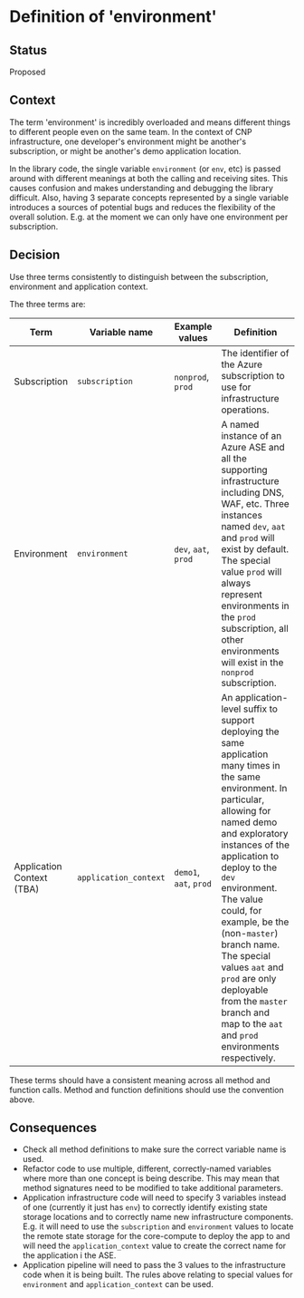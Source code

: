 # Definition of 'environment'

## Status

Proposed

## Context

The term 'environment' is incredibly overloaded and means different things to different people
even on the same team. In the context of CNP infrastructure, one developer's environment might be
another's subscription, or might be another's demo application location.

In the library code, the single variable `environment` (or `env`, etc) is passed around with different meanings at both the calling and receiving sites. This causes confusion and makes understanding and debugging the library difficult. Also, having 3 separate concepts represented by a single variable introduces a sources of potential bugs and reduces the flexibility of the overall solution. E.g. at the moment we can only have one environment per subscription.

## Decision

Use three terms consistently to distinguish between the subscription, environment and application context.

The three terms are:

| Term | Variable name | Example values | Definition |
| ---- | ----|  ----------- | -- |
| Subscription | `subscription`| `nonprod`, `prod` | The identifier of the Azure subscription to use for infrastructure operations. |
| Environment | `environment` | `dev`, `aat`, `prod` | A named instance of an Azure ASE and all the supporting infrastructure including DNS, WAF, etc. Three instances named `dev`, `aat` and `prod` will exist by default. The special value `prod` will always represent environments in the `prod` subscription, all other environments will exist in the `nonprod` subscription. |
| Application Context (TBA) | `application_context` | `demo1`, `aat`, `prod` | An application-level suffix to support deploying the same application many times in the same environment. In particular, allowing for named demo and exploratory instances of the application to deploy to the `dev` environment. The value could, for example, be the (non-`master`) branch name. The special values `aat` and `prod` are only deployable from the `master` branch and map to the `aat` and `prod` environments respectively. |

These terms should have a consistent meaning across all method and function calls. Method
and function definitions should use the convention above.

## Consequences

* Check all method definitions to make sure the correct variable name is used.
* Refactor code to use multiple, different, correctly-named variables where more than one concept is being describe. This may mean that method signatures need to be modified to take additional parameters.
* Application infrastructure code will need to specify 3 variables instead of one (currently it just has `env`) to correctly identify existing state storage locations and to correctly name new infrastructure components. E.g. it will need to use the `subscription` and `environment` values to locate the remote state storage for the core-compute to deploy the app to and will need the `application_context` value to create the correct name for the application i the ASE.
* Application pipeline will need to pass the 3 values to the infrastructure code when it is being built. The rules above relating to special values for `environment` and `application_context` can be used.
